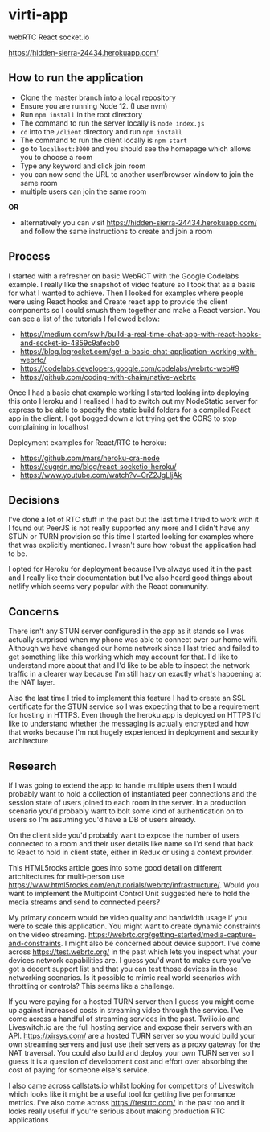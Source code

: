 # virti-app
webRTC React socket.io

https://hidden-sierra-24434.herokuapp.com/

## How to run the application
- Clone the master branch into a local repository
- Ensure you are running Node 12. (I use nvm) 
- Run `npm install` in the root directory
- The command to run the server locally is `node index.js`
- `cd` into the `/client` directory and run `npm install`
- The command to run the client locally is `npm start`
- go to `localhost:3000` and you should see the homepage which allows you to choose a room
- Type any keyword and click join room
- you can now send the URL to another user/browser window to join the same room
- multiple users can join the same room

**OR**
- alternatively you can visit https://hidden-sierra-24434.herokuapp.com/ and follow the same instructions to create and join a room

 
## Process

I started with a refresher on basic WebRCT with the Google Codelabs example. I really like the snapshot of video feature so I took that as a basis for what I wanted to achieve. Then I looked for examples where people were using React hooks and Create react app to provide the client components so I could smush them together and make a React version. You can see a list of the tutorials I followed below:

- https://medium.com/swlh/build-a-real-time-chat-app-with-react-hooks-and-socket-io-4859c9afecb0
- https://blog.logrocket.com/get-a-basic-chat-application-working-with-webrtc/
- https://codelabs.developers.google.com/codelabs/webrtc-web#9
- https://github.com/coding-with-chaim/native-webrtc

Once I had a basic chat example working I started looking into deploying this onto Heroku and I realised I had to switch out my NodeStatic server for express to be able to specify the static build folders for a compiled React app in the client. I got bogged down a lot trying get the CORS to stop complaining in localhost

Deployment examples for React/RTC to heroku:
- https://github.com/mars/heroku-cra-node
- https://eugrdn.me/blog/react-socketio-heroku/
- https://www.youtube.com/watch?v=CrZ2JgLljAk

## Decisions
I've done a lot of RTC stuff in the past but the last time I tried to work with it I found out PeerJS is not really supported any more and I didn't have any STUN or TURN provision so this time I started looking for examples where that was explicitly mentioned. I wasn't sure how robust the application had to be. 

I opted for Heroku for deployment because I've always used it in the past and I really like their documentation but I've also heard good things about netlify which seems very popular with the React community. 

## Concerns
There isn't any STUN server configured in the app as it stands so I was actually surprised when my phone was able to connect over our home wifi. Although we have changed our home network since I last tried and failed to get something like this working which may account for that. I'd like to understand more about that and I'd like to be able to inspect the network traffic in a clearer way because I'm still hazy on exactly what's happening at the NAT layer. 

Also the last time I tried to implement this feature I had to create an SSL certificate for the STUN service so I was expecting that to be a requirement for hosting in HTTPS. Even though the heroku app is deployed on HTTPS I'd like to understand whether the messaging is actually encrypted and how that works because I'm not hugely experienced in deployment and security architecture

## Research
If I was going to extend the app to handle multiple users then I would probably want to hold a collection of instantiated peer connections and the session state of users joined to each room in the server. In a production scenario you'd probably want to bolt some kind of authentication on to users so I'm assuming you'd have a DB of users already.

On the client side you'd probably want to expose the number of users connected to a room and their user details like name so I'd send that back to React to hold in client state, either in Redux or using a context provider.

This HTML5rocks article goes into some good detail on different artchitectures for multi-person use https://www.html5rocks.com/en/tutorials/webrtc/infrastructure/. Would you want to implement the Multipoint Control Unit suggested here to hold the media streams and send to connected peers?

My primary concern would be video quality and bandwidth usage if you were to scale this application. You might want to create dynamic constraints on the video streaming. https://webrtc.org/getting-started/media-capture-and-constraints. I might also be concerned about device support. I've come across https://test.webrtc.org/ in the past which lets you inspect what your devices network capabilities are. I guess you'd want to make sure you've got a decent support list and that you can test those devices in those networking scenarios. Is it possible to mimic real world scenarios with throttling or controls? This seems like a challenge. 

If you were paying for a hosted TURN server then I guess you might come up against increased costs in streaming video through the service. I've come across a handful of streaming services in the past. Twilio.io and Liveswitch.io are the full hosting service and expose their servers with an API. https://xirsys.com/ are a hosted TURN server so you would build your own streaming servers and just use their servers as a proxy gateway for the NAT traversal. You could also build and deploy your own TURN server so I guess it is a question of development cost and effort over absorbing the cost of paying for someone else's service. 

I also came across callstats.io whilst looking for competitors of Liveswitch which looks like it might be a useful tool for getting live performance metrics. I've also come across https://testrtc.com/ in the past too and it looks really useful if you're serious about making production RTC applications
